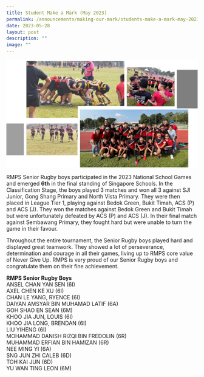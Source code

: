 ```yaml
---
title: Student Make a Mark (May 2023)
permalink: /announcements/making-our-mark/students-make-a-mark-may-2023/
date: 2023-05-28
layout: post
description: ""
image: ""
---
```

![](/images/rugby-2023.jpg)

RMPS Senior Rugby boys participated in the 2023 National School Games and emerged **6th** in the final standing of Singapore Schools. In the Classification Stage, the boys played 3 matches and won all 3 against SJI Junior, Gong Shang Primary and North Vista Primary. They were then placed in League Tier 1, playing against Bedok Green, Bukit Timah, ACS (P) and ACS (J). They won the matches against Bedok Green and Bukit Timah but were unfortunately defeated by ACS (P) and ACS (J). In their final match against Sembawang Primary, they fought hard but were unable to turn the game in their favour.

Throughout the entire tournament, the Senior Rugby boys played hard and displayed great teamwork. They showed a lot of perseverance, determination and courage in all their games, living up to RMPS core value of Never Give Up. RMPS is very proud of our Senior Rugby boys and congratulate them on their fine achievement.

**RMPS Senior Rugby Boys**<br>
ANSEL CHAN YAN SEN (6I)<br>
AXEL CHEN KE XU (6I)<br>
CHAN LE YANG, RYENCE (6I)<br>
DAIYAN AMSYAR BIN MUHAMAD LATIF (6A)<br>
GOH SHAO EN SEAN (6M)<br>
KHOO JIA JUN, LOUIS (6I)<br>
KHOO JIA LONG, BRENDAN (6I)<br>
LIU YIHENG (6I)<br>
MOHAMMAD DANISH RIZQI BIN FREDOLIN (6R)<br>
MUHAMMAD ERFIAN BIN HAMIZAN (6R)<br>
NEE MING YI (6A)<br>
SNG JUN ZHI CALEB (6D)<br>
TOH KAI JUN (6D)<br>
YU WAN TING LEON (6M)<br>